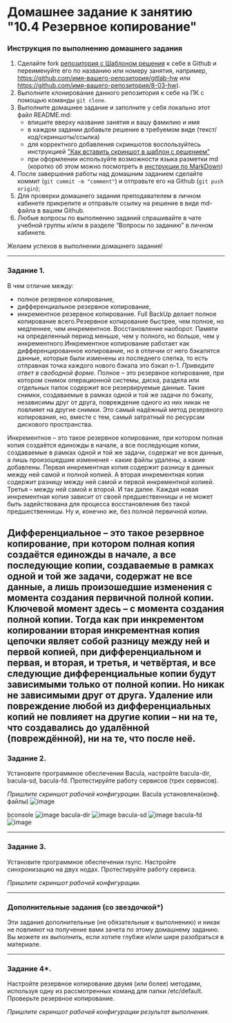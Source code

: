 # Домашнее задание к занятию "10.4 Резервное копирование"


### Инструкция по выполнению домашнего задания

1. Сделайте fork [репозитория c Шаблоном решения](https://github.com/netology-code/sys-pattern-homework) к себе в Github и переименуйте его по названию или номеру занятия, например, https://github.com/имя-вашего-репозитория/gitlab-hw или https://github.com/имя-вашего-репозитория/8-03-hw).
2. Выполните клонирование данного репозитория к себе на ПК с помощью команды `git clone`.
3. Выполните домашнее задание и заполните у себя локально этот файл README.md:
   - впишите вверху название занятия и вашу фамилию и имя
   - в каждом задании добавьте решение в требуемом виде (текст/код/скриншоты/ссылка)
   - для корректного добавления скриншотов воспользуйтесь инструкцией ["Как вставить скриншот в шаблон с решением"](https://github.com/netology-code/sys-pattern-homework/blob/main/screen-instruction.md)
   - при оформлении используйте возможности языка разметки md (коротко об этом можно посмотреть в [инструкции по MarkDown](https://github.com/netology-code/sys-pattern-homework/blob/main/md-instruction.md))
4. После завершения работы над домашним заданием сделайте коммит (`git commit -m "comment"`) и отправьте его на Github (`git push origin`);
5. Для проверки домашнего задания преподавателем в личном кабинете прикрепите и отправьте ссылку на решение в виде md-файла в вашем Github.
6. Любые вопросы по выполнению заданий спрашивайте в чате учебной группы и/или в разделе “Вопросы по заданию” в личном кабинете.

Желаем успехов в выполнении домашнего задания!

---

### Задание 1.

В чем отличие между:

- полное резервное копирование,
- дифференциальное резервное копирование,
- инкрементное резервное копирование.
Full BackUp делает полное копирование всего.Резервное копирование быстрее, чем полное, но медленнее, чем
инкрементное. Восстановление наоборот.
Памяти на определенный период меньше, чем у полного, но
больше, чем у инкрементного.Инкрементное копирование работает как дифференцированное
копирование, но в отличии от него бэкапятся данные, которые
были изменены из последнего слепка, то есть отправная точка
каждого нового бэкапа это бэкап n-1.
*Приведите ответ в свободной форме.*
Полное – это резервное копирование, при котором снимок операционной системы, диска, раздела или отдельных папок содержит все резервируемые данные. Такие снимки, создаваемые в рамках одной и той же задачи по бэкапу, независимы друг от друга, повреждение одного из них никак не повлияет на другие снимки. Это самый надёжный метод резервного копирования, но, вместе с тем, самый затратный по ресурсам дискового пространства.

Инкрементное – это такое резервное копирование, при котором полная копия создаётся единожды в начале, а все последующие копии, создаваемые в рамках одной и той же задачи, содержат не все данные, а лишь произошедшие изменения - какие файлы удалены, а какие добавлены. Первая инкрементная копия содержит разницу в данных между ней самой и полной копией. А вторая инкрементная копия содержит разницу между ней самой и первой инкрементной копией. Третья – между ней самой и второй. И так далее. Каждая новая инкрементная копия зависит от своей предшественницы и не может быть задействована для процесса восстановления без такой предшественницы. Ну и, конечно же, без полной первичной копии.

Дифференциальное – это такое резервное копирование, при котором полная копия создаётся единожды в начале, а все последующие копии, создаваемые в рамках одной и той же задачи, содержат не все данные, а лишь произошедшие изменения с момента создания первичной полной копии. Ключевой момент здесь – с момента создания полной копии. Тогда как при инкрементом копировании вторая инкрементная копия цепочки являет собой разницу между ней и первой копией, при дифференциальном и первая, и вторая, и третья, и четвёртая, и все следующие дифференциальные копии будут зависимыми только от полной копии. Но никак не зависимыми друг от друга. Удаление или повреждение любой из дифференциальных копий не повлияет на другие копии – ни на те, что создавались до удалённой (повреждённой), ни на те, что после неё.
---

### Задание 2.

Установите программное обеспечении Bacula, настройте bacula-dir, bacula-sd,  bacula-fd. Протестируйте работу сервисов (трех сервисов).

*Пришлите скриншот рабочей конфигурации.*
Bacula установлена(конф. файлы)
![image](https://user-images.githubusercontent.com/119142863/213631471-e5ad04da-f8f2-4f97-9f54-29112d5ccef3.png)

bconsole
![image](https://user-images.githubusercontent.com/119142863/213631836-5aaf32fe-b78a-4d57-86a9-91cefff198c6.png)
bacula-dir
![image](https://user-images.githubusercontent.com/119142863/213632241-55a22548-f10a-4813-862b-bf342f3d8a5d.png)
bacula-sd
![image](https://user-images.githubusercontent.com/119142863/213632625-93b4f5e4-289c-4114-a837-4712126a3a12.png)
bacula-fd
![image](https://user-images.githubusercontent.com/119142863/213632764-2fbe369b-7fb2-49a0-bf19-696c0d6f2a3b.png)

---

### Задание 3.

Установите программное обеспечении rsync. Настройте синхронизацию на двух нодах. Протестируйте работу сервиса.

*Пришлите скриншот рабочей конфигурации.*

---

### Дополнительные задания (со звездочкой*)
Эти задания дополнительные (не обязательные к выполнению) и никак не повлияют на получение вами зачета по этому домашнему заданию. Вы можете их выполнить, если хотите глубже и/или шире разобраться в материале.

---

### Задание 4*.

Настройте резервное копирование двумя (или более) методами, используя одну из рассмотренных команд для папки /etc/default. Проверьте резервное копирование.

*Пришлите скриншот рабочей конфигурации результат выполнения.*
